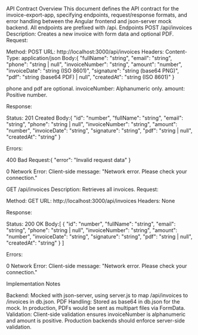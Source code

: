 API Contract
Overview
This document defines the API contract for the invoice-export-app, specifying endpoints, request/response formats, and error handling between the Angular frontend and json-server mock backend. All endpoints are prefixed with /api.
Endpoints
POST /api/invoices
Description: Creates a new invoice with form data and optional PDF.
Request:

Method: POST
URL: http://localhost:3000/api/invoices
Headers: Content-Type: application/json
Body:{
  "fullName": "string",
  "email": "string",
  "phone": "string | null",
  "invoiceNumber": "string",
  "amount": "number",
  "invoiceDate": "string (ISO 8601)",
  "signature": "string (base64 PNG)",
  "pdf": "string (base64 PDF) | null",
  "createdAt": "string (ISO 8601)"
}


phone and pdf are optional.
invoiceNumber: Alphanumeric only.
amount: Positive number.



Response:

Status: 201 Created
Body:{
  "id": "number",
  "fullName": "string",
  "email": "string",
  "phone": "string | null",
  "invoiceNumber": "string",
  "amount": "number",
  "invoiceDate": "string",
  "signature": "string",
  "pdf": "string | null",
  "createdAt": "string"
}



Errors:

400 Bad Request:{ "error": "Invalid request data" }


0 Network Error: Client-side message: "Network error. Please check your connection."

GET /api/invoices
Description: Retrieves all invoices.
Request:

Method: GET
URL: http://localhost:3000/api/invoices
Headers: None

Response:

Status: 200 OK
Body:[
  {
    "id": "number",
    "fullName": "string",
    "email": "string",
    "phone": "string | null",
    "invoiceNumber": "string",
    "amount": "number",
    "invoiceDate": "string",
    "signature": "string",
    "pdf": "string | null",
    "createdAt": "string"
  }
]



Errors:

0 Network Error: Client-side message: "Network error. Please check your connection."

Implementation Notes

Backend: Mocked with json-server, using server.js to map /api/invoices to /invoices in db.json.
PDF Handling: Stored as base64 in db.json for the mock. In production, PDFs would be sent as multipart files via FormData.
Validation: Client-side validation ensures invoiceNumber is alphanumeric and amount is positive. Production backends should enforce server-side validation.


